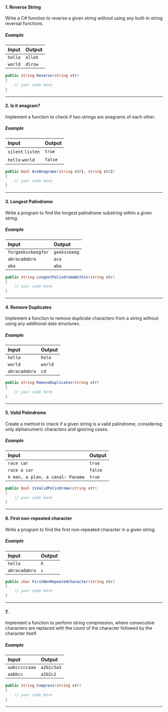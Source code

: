 #### 1. Reverse String
Write a C# function to reverse a given string without using any built-in string reversal functions.

##### Example
| Input | Output |
| :--- | :--- |
| `hello` | `olleh` |
| `world` | `dlrow` |

```csharp
public string Reverse(string str)
{
    // your code here
}
```
---

#### 2. Is it anagram?
Implement a function to check if two strings are anagrams of each other.

##### Example
| Input | Output |
| :--- | :--- |
| `silent` `listen` | `true` |
| `hello` `world` | `false` |

```csharp
public bool AreAnagrams(string str1, string str2)
{
    // your code here
}
```
---

#### 3. Longest Palindrome
Write a program to find the longest palindrome substring within a given string.

##### Example
| Input | Output |
| :--- | :--- |
| `forgeeksskeegfor` | `geeksskeeg` |
| `abracadabra` | `aca` |
| `aba` | `aba` |

```csharp
public string LongestPalindromeWithin(string str)
{
    // your code here
}
```
---

#### 4. Remove Duplicates
Implement a function to remove duplicate characters from a string without using any additional data structures.

##### Example
| Input | Output |
| :--- | :--- |
| `hello` | `helo` |
| `world` | `world` |
| `abracadabra` | `cd` |

```csharp
public string RemoveDuplicates(string str)
{
    // your code here
}
```
---

#### 5. Valid Palindrome
Create a method to check if a given string is a valid palindrome, considering only alphanumeric characters and ignoring cases.

##### Example
| Input | Output |
| :--- | :--- |
| `race car` | `true` |
| `race a car` | `false` |
| `A man, a plan, a canal: Panama` | `true` |

```csharp
public bool IsValidPalindrome(string str)
{
    // your code here
}
```
---

#### 6. First non-repeated character
Write a program to find the first non-repeated character in a given string.

##### Example
| Input | Output |
| :--- | :--- |
| `hello` | `h` |
| `abracadabra` | `c` |

```csharp
public char FirstNonRepeatedCharacter(string str)
{
    // your code here
}
```
---

#### 7. 
Implement a function to perform string compression, where consecutive characters are replaced with the count of the character followed by the character itself.

##### Example
| Input | Output |
| :--- | :--- |
| `aabcccccaaa` | `a2b1c5a3` |
| `aabbcc` | `a2b2c2` |

```csharp
public string Compress(string str)
{
    // your code here
}
```
---

